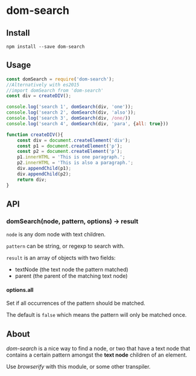 dom-search
==========

Install
-------

`npm install --save dom-search`

Usage
-----

```javascript
const domSearch = require('dom-search');
//Alternatively with es2015
//import domSearch from 'dom-search'
const div = createDIV();

console.log('search 1', domSearch(div, 'one'));
console.log('search 2', domSearch(div, 'also'));
console.log('search 3', domSearch(div, /one/))
console.log('search 4', domSearch(div, 'para', {all: true}))

function createDIV(){
    const div = document.createElement('div');
    const p1 = document.createElement('p');
    const p2 = document.createElement('p');
    p1.innerHTML = 'This is one paragraph.';
    p2.innerHTML = 'This is also a paragraph.';
    div.appendChild(p1);
    div.appendChild(p2);
    return div;
}
```

API
---

### domSearch(node, pattern, options) -> result

`node` is any dom node with text children.

`pattern` can be string, or regexp to search with.

`result` is an array of objects with two fields:

-	textNode (the text node the pattern matched)
-	parent (the parent of the matching text node)

#### options.all

Set if all occurrences of the pattern should be matched.

The default is `false` which means the pattern will only be matched once.

About
-----

*dom-search* is a nice way to find a node, or two that have a text node that contains a certain pattern amongst the **text node** children of an element.

Use *browserify* with this module, or some other transpiler.
